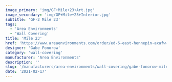 ```yaml
---
image_primary: 'img/GF+Mile+23+Art.jpg'
image_secondary: 'img/GF+Mile+23+Interior.jpg'
subtitle: 'GF-2 Mile 23'
tags:
  - 'Area Environments'
  - 'Wall Covering'
title: 'Mile 23'
href: 'https://www.areaenvironments.com/order/ed-6-east-hennepin-axafw-lxan5-fcfh3'
designer: 'Gabe Fonorow'
category: 'wall-covering'
manufacturer: 'Area Environments'
description: ''
slug: '/manufacturers/area-environments/wall-covering/gabe-fonorow-mile-23'
date: '2021-02-17'
---
```

